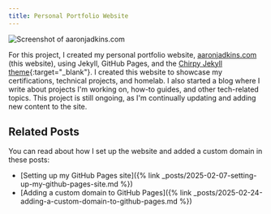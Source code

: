 ```yaml
---
title: Personal Portfolio Website
---
```


![Screenshot of aaronjadkins.com](https://res.cloudinary.com/do8uy1fxa/image/upload/v1748306618/aaronjadkins.com-screenshot_ghmdk0.png)

For this project, I created my personal portfolio website, [aaronjadkins.com](https://aaronjadkins.com/) (this website), using Jekyll, GitHub Pages, and the [Chirpy Jekyll theme](https://github.com/cotes2020/jekyll-theme-chirpy){:target="_blank"}. I created this website to showcase my certifications, technical projects, and homelab. I also started a blog where I write about projects I'm working on, how-to guides, and other tech-related topics. This project is still ongoing, as I'm continually updating and adding new content to the site.

## Related Posts
You can read about how I set up the website and added a custom domain in these posts:
* [Setting up my GitHub Pages site]({% link _posts/2025-02-07-setting-up-my-github-pages-site.md %})
* [Adding a custom domain to GitHub Pages]({% link _posts/2025-02-24-adding-a-custom-domain-to-github-pages.md %})